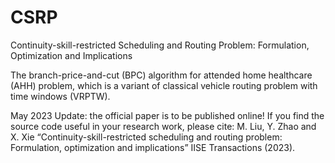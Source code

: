 # CSRP
Continuity-skill-restricted Scheduling and Routing Problem: Formulation, Optimization and Implications

The branch-price-and-cut (BPC) algorithm for attended home healthcare (AHH) problem, which is a variant of classical vehicle routing problem with time windows (VRPTW).

May 2023 Update: the official paper is to be published online!  If you find the source code useful in your research work, please cite: M. Liu, Y. Zhao and X. Xie “Continuity-skill-restricted scheduling and routing problem: Formulation, optimization and implications” IISE Transactions (2023). 

